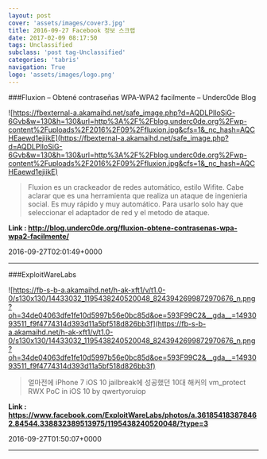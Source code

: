 ```yaml
---
layout: post
cover: 'assets/images/cover3.jpg'
title: 2016-09-27 Facebook 정보 스크랩
date: 2017-02-09 08:17:50
tags: Unclassified
subclass: 'post tag-Unclassified'
categories: 'tabris'
navigation: True
logo: 'assets/images/logo.png'
---
```


###Fluxion – Obtené contraseñas WPA-WPA2 facilmente – Underc0de Blog

![https://fbexternal-a.akamaihd.net/safe_image.php?d=AQDLPlIoSiG-6Gvb&w=130&h=130&url=http%3A%2F%2Fblog.underc0de.org%2Fwp-content%2Fuploads%2F2016%2F09%2Ffluxion.jpg&cfs=1&_nc_hash=AQCHEaewd1ejiikE](https://fbexternal-a.akamaihd.net/safe_image.php?d=AQDLPlIoSiG-6Gvb&w=130&h=130&url=http%3A%2F%2Fblog.underc0de.org%2Fwp-content%2Fuploads%2F2016%2F09%2Ffluxion.jpg&cfs=1&_nc_hash=AQCHEaewd1ejiikE)

>Fluxion es un crackeador de redes automático, estilo Wifite. Cabe aclarar que es una herramienta que realiza un ataque de ingenieria social. Es muy rápido y muy automático. Para usarlo solo hay que seleccionar el adaptador de red y el metodo de ataque.

**Link : <http://blog.underc0de.org/fluxion-obtene-contrasenas-wpa-wpa2-facilmente/>**

2016-09-27T02:01:49+0000

---

###ExploitWareLabs

![https://fb-s-b-a.akamaihd.net/h-ak-xft1/v/t1.0-0/s130x130/14433032_1195438240520048_8243942699872970676_n.png?oh=34de04063dfe1fe10d5997b56e0bc85d&oe=593F99C2&__gda__=1493093511_f9f4774314d393d11a5bf518d826bb3f](https://fb-s-b-a.akamaihd.net/h-ak-xft1/v/t1.0-0/s130x130/14433032_1195438240520048_8243942699872970676_n.png?oh=34de04063dfe1fe10d5997b56e0bc85d&oe=593F99C2&__gda__=1493093511_f9f4774314d393d11a5bf518d826bb3f)

>얼마전에 iPhone 7  iOS 10 jailbreak에 성공했던 10대 해커의  vm_protect RWX PoC in iOS 10 by qwertyoruiop

**Link : <https://www.facebook.com/ExploitWareLabs/photos/a.361854183878462.84544.338832389513975/1195438240520048/?type=3>**

2016-09-27T01:50:07+0000

---

